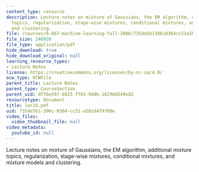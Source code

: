 ```yaml
---
content_type: resource
description: Lecture notes on mixture of Gaussians, the EM algorithm, additional mixture
  topics, regularization, stage-wise mixtures, conditional mixtures, and mixture models
  and clustering.
file: /courses/6-867-machine-learning-fall-2006/735de5b1396c8364cc51a5b1d479760e_lec16.pdf
file_size: 248926
file_type: application/pdf
hide_download: true
hide_download_original: null
learning_resource_types:
- Lecture Notes
license: https://creativecommons.org/licenses/by-nc-sa/4.0/
ocw_type: OCWFile
parent_title: Lecture Notes
parent_type: CourseSection
parent_uid: df76e597-6023-f703-940b-1629dd549ed2
resourcetype: Document
title: lec16.pdf
uid: 735de5b1-396c-8364-cc51-a5b1d479760e
video_files:
  video_thumbnail_file: null
video_metadata:
  youtube_id: null
---
```

Lecture notes on mixture of Gaussians, the EM algorithm, additional mixture topics, regularization, stage-wise mixtures, conditional mixtures, and mixture models and clustering.